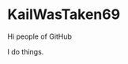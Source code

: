 <h1>KailWasTaken69</h1>
<p>Hi people of GitHub</p>
<p>I do things.</p>


<!---
KailWasTaken69/KailWasTaken69 is a ✨ special ✨ repository because its `README.md` (this file) appears on your GitHub profile.
You can click the Preview link to take a look at your changes.
--->
